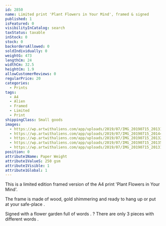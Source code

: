 ```yaml
---
id: 2850
name: Limited print 'Plant Flowers in Your Mind', framed & signed
published: 1
isFeatured: 0
visibilityInCatalog: search
taxStatus: taxable
inStock: 0
stock: 0
backordersAllowed: 0
soldIndividually: 0
weightG: 473
lengthCm: 24
widthCm: 32.5
heightCm: 1.9
allowCustomerReviews: 0
regularPrice: 20
categories:
  - Prints
tags:
  - A4
  - Alien
  - Framed
  - Limited
  - Print
shippingClass: Small goods
images:
  - https://wp.artwithaliens.com/app/uploads/2019/07/IMG_20190715_201315-01-scaled.jpeg
  - https://wp.artwithaliens.com/app/uploads/2019/07/IMG_20190715_201444-01-scaled.jpeg
  - https://wp.artwithaliens.com/app/uploads/2019/07/IMG_20190715_201327-01-scaled.jpeg
  - https://wp.artwithaliens.com/app/uploads/2019/07/IMG_20190715_201350-01-scaled.jpeg
  - https://wp.artwithaliens.com/app/uploads/2019/07/IMG_20190715_201319-01-scaled.jpeg
position: 0
attribute1Name: Paper Weight
attribute1ValueS: 250 gsm
attribute1Visible: 1
attribute1Global: 1
---
```


This is a limited edition framed version of the A4 print 'Plant Flowers in Your Mind'.

The frame is made of wood, gold shimmering and ready to hang up or put at your safe-place .

Signed with a flower garden full of words . ? There are only 3 pieces with different words .
